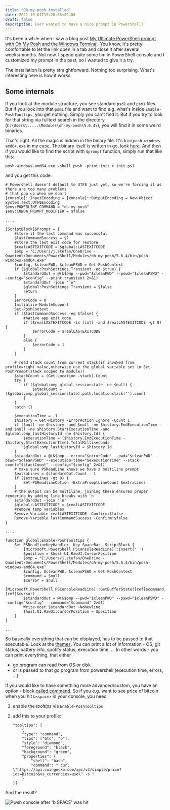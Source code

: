 ```yaml
---
title: "Oh-my-posh installed"
date: 2021-10-01T19:28:55+02:00
draft: false
description: Ever wanted to have a nice prompt in PowerShell?
---
```


It's been a while when I saw a blog post [My Ultimate PowerShell prompt with Oh My Posh and the Windows Terminal](https://www.hanselman.com/blog/my-ultimate-powershell-prompt-with-oh-my-posh-and-the-windows-terminal). You know, it's pretty comfortable to let the link open in a tab and close it after several weeks/months. Not now. I spend quite some tim in PowerShell console and I customized my prompt in the past, so I wanted to give it a try.

The installation is pretty straightforward. Nothing too surprising. What's interesting here is how it works. 

## Some internals
If you look at the module structure, you see standard `psd1` and `psm1` files. But if you look into that `psm1` file and want to find e.g. what's inside `Enable-PoshTooltips`, you get nothing. Simply you can't find it. 
But if you try to look for that string via fulltext search in the directory (`C:\Users\.....\Modules\oh-my-posh\5.6.4\`), you will find it in some weird binaries. 

That's right. All the magic is hidden in the binary file. It's `bin\posh-windows-amd64.exe` in my case. The binary itself is written in go, look [here](https://github.com/JanDeDobbeleer/oh-my-posh/blob/main/src/main.go). And then if you would like to 
find the script with `$prompt` function, simply run that like this:

```
posh-windows-amd64.exe -shell pwsh -print-init > init.ps1
```

and you get this code:

```
# Powershell doesn't default to UTF8 just yet, so we're forcing it as there are too many problems
# that pop up when we don't
[console]::InputEncoding = [console]::OutputEncoding = New-Object System.Text.UTF8Encoding
$env:POWERLINE_COMMAND = "oh-my-posh"
$env:CONDA_PROMPT_MODIFIER = $false

....

[ScriptBlock]$Prompt = {
    #store if the last command was successful
    $lastCommandSuccess = $?
    #store the last exit code for restore
    $realLASTEXITCODE = $global:LASTEXITCODE
    $omp = "C:/Users/j.stefan/OneDrive - Quadient/Documents/PowerShell/Modules/oh-my-posh/5.6.4/bin/posh-windows-amd64.exe"
    $config, $cleanPWD, $cleanPSWD = Get-PoshContext
    if ($global:PoshSettings.Transient -eq $true) {
        $standardOut = @(&$omp --pwd="$cleanPWD" --pswd="$cleanPSWD" --config="$config" --print-transient 2>&1)
        $standardOut -join "`n"
        $global:PoshSettings.Transient = $false
        return
    }
    $errorCode = 0
    Initialize-ModuleSupport
    Set-PoshContext
    if ($lastCommandSuccess -eq $false) {
        #native app exit code
        if ($realLASTEXITCODE -is [int] -and $realLASTEXITCODE -gt 0) {
            $errorCode = $realLASTEXITCODE
        }
        else {
            $errorCode = 1
        }
    }

    # read stack count from current stack(if invoked from profile=right value,otherwise use the global variable set in Set-PoshPrompt(stack scoped to module))
    $stackCount = (Get-Location -stack).Count
    try {
        if ($global:omp_global_sessionstate -ne $null) {
            $stackCount = ($global:omp_global_sessionstate).path.locationstack('').count
        }
    }
    catch {}

    $executionTime = -1
    $history = Get-History -ErrorAction Ignore -Count 1
    if ($null -ne $history -and $null -ne $history.EndExecutionTime -and $null -ne $history.StartExecutionTime -and $global:omp_lastHistoryId -ne $history.Id) {
        $executionTime = ($history.EndExecutionTime - $history.StartExecutionTime).TotalMilliseconds
        $global:omp_lastHistoryId = $history.Id
    }
    $standardOut = @(&$omp --error="$errorCode" --pwd="$cleanPWD" --pswd="$cleanPSWD" --execution-time="$executionTime" --stack-count="$stackCount" --config="$config" 2>&1)
    # make sure PSReadLine knows we have a multiline prompt
    $extraLines = $standardOut.Count - 1
    if ($extraLines -gt 0) {
        Set-PSReadlineOption -ExtraPromptLineCount $extraLines
    }
    # the output can be multiline, joining these ensures proper rendering by adding line breaks with `n
    $standardOut -join "`n"
    $global:LASTEXITCODE = $realLASTEXITCODE
    #remove temp variables
    Remove-Variable realLASTEXITCODE -Confirm:$false
    Remove-Variable lastCommandSuccess -Confirm:$false
}

....

function global:Enable-PoshTooltips {
    Set-PSReadlineKeyHandler -Key SpaceBar -ScriptBlock {
        [Microsoft.PowerShell.PSConsoleReadLine]::Insert(' ')
        $position = $host.UI.RawUI.CursorPosition
        $omp = "C:/Users/j.stefan/OneDrive - Quadient/Documents/PowerShell/Modules/oh-my-posh/5.6.4/bin/posh-windows-amd64.exe"
        $config, $cleanPWD, $cleanPSWD = Get-PoshContext
        $command = $null
        $cursor = $null
        [Microsoft.PowerShell.PSConsoleReadLine]::GetBufferState([ref]$command, [ref]$cursor)
        $standardOut = @(&$omp --pwd="$cleanPWD" --pswd="$cleanPSWD" --config="$config" --command="$command" 2>&1)
        Write-Host $standardOut -NoNewline
        $host.UI.RawUI.CursorPosition = $position
    }
}

...

```

So basically everything that can be displayed, has to be passed to that executable. Look at the [themes](https://ohmyposh.dev/docs/themes). You can print a lot of information - OS, git status, battery info, spotify status, execution time, ... In other words - you can print everything, that either
- go program can read from OS or disk
- or is passed to that go program from powershell (execution time, errors, ...)

If you would like to have something more advanced/custom, you have an option - block [called command](https://ohmyposh.dev/docs/command). So if you e.g. want to see price of bitcoin when you hit `b<space>` in your console, you need
1. enable the *tooltips* via `Enable-PoshTooltips`
2. add this to your profile:

    ```
    "tooltips": [
        {
        "type": "command",
        "tips": ["btc", "b"],
        "style": "diamond",
        "foreground": "black",
        "background": "green",
        "properties": {
            "shell": "bash",
            "command": " curl \"https://api.coingecko.com/api/v3/simple/price?ids=bitcoin&vs_currencies=usd\" -s "
        }
    }]
    ```

And the result? 

![Pwsh console after 'b SPACE' was hit](/static/images/20211001_ohmyposh_promptbtc.png)